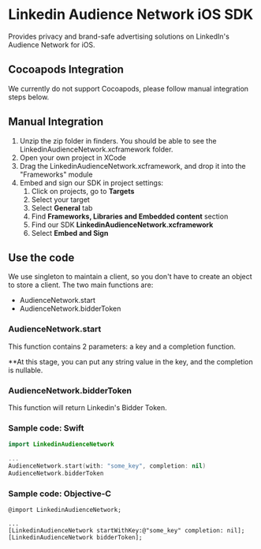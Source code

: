 [//]: # ([![Version]&#40;https://img.shields.io/cocoapods/v/TestGithubCI?color=green&label=Podspec&#41;]&#40;https://github.com/CocoaPods/Specs/commit/9bccf4064cd4c62fdbcd4151889f464311c3c19a&#41;)

[//]: # (![Platform]&#40;https://img.shields.io/cocoapods/p/TestGithubCI&#41;)

[//]: # ([![License]&#40;https://img.shields.io/github/license/heguanyu/TestGithubCI&#41;]&#40;https://github.com/heguanyu/TestGithubCI/blob/main/LICENSE&#41;)

[//]: # ([![Validation]&#40;https://github.com/heguanyu/TestGithubCI/actions/workflows/validation.yml/badge.svg?branch=main&#41;]&#40;https://sonarcloud.io/summary/overall?id=heguanyu_TestGithubCI&#41;)

[//]: # ([![Release]&#40;https://github.com/linkedin/audience-network-ios/actions/workflows/release.yml/badge.svg?branch=main&#41;]&#40;https://github.com/linkedin/audience-network-ios/actions/workflows/release.yml&#41;)

# Linkedin Audience Network iOS SDK
Provides privacy and brand-safe advertising solutions on LinkedIn's Audience Network for iOS.

## Cocoapods Integration
We currently do not support Cocoapods, please follow manual integration steps below.

## Manual Integration
1. Unzip the zip folder in finders. You should be able to see the LinkedinAudienceNetwork.xcframework folder.
2. Open your own project in XCode
3. Drag the LinkedinAudienceNetwork.xcframework, and drop it into the "Frameworks" module
4. Embed and sign our SDK in project settings:
    1. Click on projects, go to **Targets**
    2. Select your target
    3. Select **General** tab
    4. Find **Frameworks, Libraries and Embedded content** section
    5. Find our SDK **LinkedinAudienceNetwork.xcframework**
    6. Select **Embed and Sign**

## Use the code
We use singleton to maintain a client, so you don't have to create an object to store a client.
The two main functions are:

* AudienceNetwork.start
* AudienceNetwork.bidderToken

### AudienceNetwork.start
This function contains 2 parameters: a key and a completion function.

**At this stage, you can put any string value in the key, and the completion is nullable.
### AudienceNetwork.bidderToken
This function will return Linkedin's Bidder Token.

### Sample code: Swift
```swift
import LinkedinAudienceNetwork

...
AudienceNetwork.start(with: "some_key", completion: nil)
AudienceNetwork.bidderToken
```
### Sample code: Objective-C
```objc
@import LinkedinAudienceNetwork;

...
[LinkedinAudienceNetwork startWithKey:@"some_key" completion: nil];
[LinkedinAudienceNetwork bidderToken];
```

